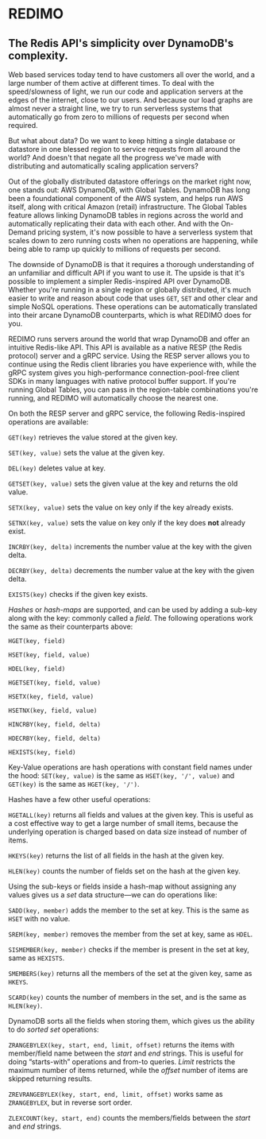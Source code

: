 # REDIMO

## The Redis API's simplicity over DynamoDB's complexity.

Web based services today tend to have customers all over the world, and a large number of them active at different times. To deal with the speed/slowness of light, we run our code and application servers at the edges of the internet, close to our users. And because our load graphs are almost never a straight line, we try to run serverless systems that automatically go from zero to millions of requests per second when required. 

But what about data? Do we want to keep hitting a single database or datastore in one blessed region to service requests from all around the world? And doesn't that negate all the progress we've made with distributing and automatically scaling application servers?

Out of the globally distributed datastore offerings on the market right now, one stands out: AWS DynamoDB, with Global Tables. DynamoDB has long been a foundational component of the AWS system, and helps run AWS itself, along with critical Amazon (retail) infrastructure. The Global Tables feature allows linking DynamoDB tables in regions across the world and automatically replicating their data with each other. And with the On-Demand pricing system, it's now possible to have a serverless system that scales down to zero running costs when no operations are happening, while being able to ramp up quickly to millions of requests per second. 

The downside of DynamoDB is that it requires a thorough understanding of an unfamiliar and difficult API if you want to use it. The upside is that it's possible to implement a simpler Redis-inspired API over DynamoDB. Whether you're running in a single region or globally distributed, it's much easier to write and reason about code that uses `GET`, `SET` and other clear and simple NoSQL operations. These operations can be automatically translated into their arcane DynamoDB counterparts, which is what REDIMO does for you.

REDIMO runs servers around the world that wrap DynamoDB and offer an intuitive Redis-like API. This API is available as a native RESP (the Redis protocol) server and a gRPC service. Using the RESP server allows you to continue using the Redis client libraries you have experience with, while the gRPC system gives you high-performance connection-pool-free client SDKs in many languages with native protocol buffer support. If you're running Global Tables, you can pass in the region-table combinations you're running, and REDIMO will automatically choose the nearest one. 

On both the RESP server and gRPC service, the following Redis-inspired operations are available:

`GET(key)` retrieves the value stored at the given key.

`SET(key, value)` sets the value at the given key.

`DEL(key)` deletes value at key.

`GETSET(key, value)` sets the given value at the key and returns the old value.

`SETX(key, value)` sets the value on key only if the key already exists.

`SETNX(key, value)` sets the value on key only if the key does **not** already exist.

`INCRBY(key, delta)` increments the number value at the key with the given delta.

`DECRBY(key, delta)` decrements the number value at the key with the given delta.

`EXISTS(key)` checks if the given key exists.

*Hashes* or *hash-maps* are supported, and can be used by adding a sub-key along with the key: commonly called a *field*. The following operations work the same as their counterparts above:

`HGET(key, field)` 

`HSET(key, field, value)` 

`HDEL(key, field)` 

`HGETSET(key, field, value)` 

`HSETX(key, field, value)` 

`HSETNX(key, field, value)` 

`HINCRBY(key, field, delta)` 

`HDECRBY(key, field, delta)` 

`HEXISTS(key, field)`

Key-Value operations are hash operations with constant field names under the hood: `SET(key, value)` is the same as `HSET(key, '/', value)` and `GET(key)` is the same as  `HGET(key, '/')`. 

Hashes have a few other useful operations:

`HGETALL(key)` returns all fields and values at the given key. This is useful as a cost effective way to get a large number of small items, because the underlying operation is charged based on data size instead of number of items.

`HKEYS(key)` returns the list of all fields in the hash at the given key. 

`HLEN(key)` counts the number of fields set on the hash at the given key.

Using the sub-keys or fields inside a hash-map without assigning any values gives us a *set* data structure—we can do operations like:

`SADD(key, member)` adds the member to the set at key. This is the same as `HSET` with no value.

`SREM(key, member)` removes the member from the set at key, same as `HDEL`.

`SISMEMBER(key, member)` checks if the member is present in the set at key, same as `HEXISTS`.

`SMEMBERS(key)` returns all the members of the set at the given key, same as `HKEYS`.

`SCARD(key)` counts the number of members in the set, and is the same as `HLEN(key)`.

DynamoDB sorts all the fields when storing them, which gives us the ability to do *sorted set* operations:

`ZRANGEBYLEX(key, start, end, limit, offset)` returns the items with member/field name between the *start* and *end* strings. This is useful for doing “starts-with” operations and from-to queries. *Limit* restricts the maximum number of items returned, while the *offset* number of items are skipped returning results.

`ZREVRANGEBYLEX(key, start, end, limit, offset)` works same as `ZRANGEBYLEX`, but in reverse sort order.

`ZLEXCOUNT(key, start, end)` counts the members/fields between the *start* and *end* strings.


